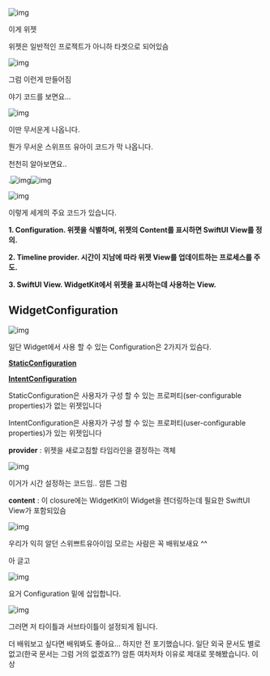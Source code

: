![img](https://blog.kakaocdn.net/dn/bHTsBO/btqF2RJHD2z/2OmkRbdDs9qUH2uJmYSQwk/img.png)



이게 위젯

위젯은 일반적인 프로젝트가 아니하 타겟으로 되어있슴



![img](https://blog.kakaocdn.net/dn/bnKX2h/btqF3aCjqMx/GNFT7H4wO6ITCkJQpX1Xh0/img.png)

그럼 이런게 만들어짐



야기 코드를 보면요...

![img](https://blog.kakaocdn.net/dn/4CQqR/btqF4TzEMeV/UNBXi3QUjv1D3Fw4hB2cf1/img.png)

이딴 무서운게 나옵니다. 

뭔가 무서운 스위프뜨 유아이 코드가 막 나옵니다. 

천천히 알아보면요..

.![img](https://blog.kakaocdn.net/dn/rTqHB/btqF2SPtHFI/Do440iDE5LAE31Xq2mREyk/img.png)![img](https://blog.kakaocdn.net/dn/bHWuXq/btqF3TNGcSE/qLMN7X0gIneA7OM5zVbaX1/img.png)

![img](https://blog.kakaocdn.net/dn/D2W8b/btqF2SBYq6H/O3VwA8GXMXY8ioWxklVov0/img.png)

이렇게 세게의 주요 코드가 있습니다. 

**1. Configuration. 위젯을 식별하며, 위젯의 Content를 표시하면 SwiftUI View를 정의.**

**2. Timeline provider. 시간이 지남에 따라 위젯 View를 업데이트하는 프로세스를 주도.** 

**3. SwiftUI View. WidgetKit에서 위젯을 표시하는데 사용하는 View.**



## **WidgetConfiguration**

![img](https://blog.kakaocdn.net/dn/ux2Oq/btqGfswX0fE/8YymHaRxqqC7cIobZz7I90/img.png)

일단 Widget에서 사용 할 수 있는 Configuration은 2가지가 있슴다.

**[StaticConfiguration](https://developer.apple.com/documentation/widgetkit/staticconfiguration)**

**[IntentConfiguration](https://developer.apple.com/documentation/widgetkit/intentconfiguration)**

StaticConfiguration은 사용자가 구성 할 수 있는 프로퍼티(ser-configurable properties)가 없는 위젯입니다

IntentConfiguration은 사용자가 구성 할 수 있는 프로퍼티(user-configurable properties)가 있는 위젯입니다



**provider** : 위젯을 새로고침할 타임라인을 결정하는 객체

![img](https://blog.kakaocdn.net/dn/bFSY4u/btqH8dirLTC/Xw2ZIvbwZjdCuM6wlD8XU1/img.png)

이거가 시간 설정하는 코드임.. 암튼 그럼

**content** : 이 closure에는 WidgetKit이 Widget을 렌더링하는데 필요한 SwiftUI View가 포함되있슴

![img](https://blog.kakaocdn.net/dn/cOIktK/btqGh42Zery/7tyrZoreY6C5IrKNTevtm1/img.png)

우리가 익히 알던 스위쁘트유아이임 모르는 사람은 꼭 배워보새요 ^^ 



아 글고

![img](https://blog.kakaocdn.net/dn/dht9ZJ/btqGiJRzmHx/l1607mHSNPFc6zBifNlKok/img.png)

요거 Configuration 밑에 삽입합니다.

![img](https://blog.kakaocdn.net/dn/pN9fF/btqGdRKjZ3M/NRjdqcT5VzVaiancSFtJf1/img.png)

그러면 저 타이틀과 서브타이틀이 설정되게 됩니다. 

더 배워보고 싶다면 배워봐도 좋아요... 하지만 전 포기했습니다. 일단 외국 문서도 별로 없고(한국 문서는 그럼 거의 없겠죠??) 암튼 여차저차 이유로 제대로 못해봤습니다. 이상
